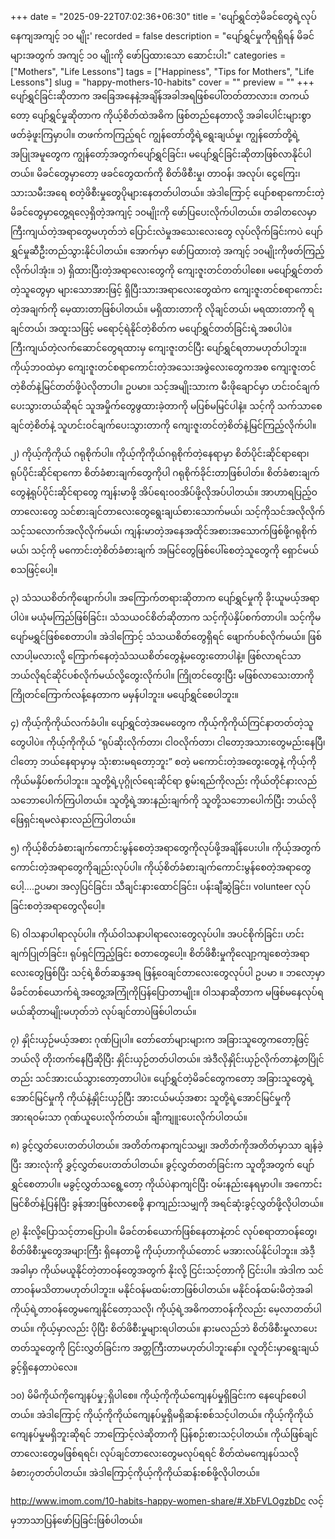+++
date = "2025-09-22T07:02:36+06:30"
title = 'ပျော်ရွှင်တဲ့မိခင်တွေရဲ့လုပ်နေကျအကျင့် ၁၀ မျိုး'
recorded = false
description = "ပျော်ရွှင်မှုကိုရရှိရန် မိခင်များအတွက် အကျင့် ၁၀ မျိုးကို ဖော်ပြထားသော ဆောင်းပါး"
categories = ["Mothers", "Life Lessons"]
tags = ["Happiness", "Tips for Mothers", "Life Lessons"]
slug = "happy-mothers-10-habits"
cover = ""
preview = ""
+++
ပျော်ရွှင်ခြင်းဆိုတာက အခြေအနေနဲ့အချိန်အခါအရဖြစ်ပေါ်တတ်တာလား။ တကယ်တော့ ပျော်ရွှင်မှုဆိုတာက ကိုယ့်စိတ်ထဲအဓိက ဖြစ်တည်နေတာလို့ အခါပေါင်းများစွာ ဖတ်ခဲ့ဖူးကြမှာပါ။ တဖက်ကကြည့်ရင် ကျွန်တော်တို့ရဲ့ရွေးချယ်မှု၊ ကျွန်တော်တို့ရဲ့အပြုအမူတွေက ကျွန်တော့်အတွက်ပျော်ရွှင်ခြင်း၊ မပျော်ရွှင်ခြင်းဆိုတာဖြစ်လာနိုင်ပါတယ်။ မိခင်တွေမှာတော့ ဖခင်တွေထက်ကို စိတ်ဖိစီးမှု၊ တာဝန်၊ အလုပ်၊ ငွေကြေး၊ သားသမီးအရေ စတဲ့ဖိစီးမှုတွေပိုများနေတတ်ပါတယ်။ အဲဒါကြောင့် ပျော်စရာကောင်းတဲ့မိခင်တွေမှာတွေ့ရလေ့ရှိတဲ့အကျင့် ၁၀မျိုးကို ဖော်ပြပေးလိုက်ပါတယ်။ တခါတလေမှာ ကြီးကျယ်တဲ့အရာတွေမဟုတ်ဘဲ ပြောင်းလဲမှုအသေးလေးတွေ လုပ်လိုက်ခြင်းကပဲ ပျော်ရွှင်မှုဆီဦးတည်သွားနိုင်ပါတယ်။ အောက်မှာ ဖော်ပြထားတဲ့ အကျင့် ၁၀မျိုးကိုဖတ်ကြည့်လိုက်ပါအုံး။
၁) ရှိထားပြီးတဲ့အရာလေးတွေကို ကျေးဇူးတင်တတ်ပါစေ။
မပျော်ရွှင်တတ်တဲ့သူတွေမှာ များသောအားဖြင့် ရှိပြီးသားအရာလေးတွေထဲက ကျေးဇူးတင်စရာကောင်းတဲ့အချက်ကို မေ့ထားတာဖြစ်ပါတယ်။ မရှိထားတာကို လိုချင်တယ်၊ မရထားတာကို ရချင်တယ်၊ အထူးသဖြင့် မရောင့်ရဲနိုင်တဲ့စိတ်က မပျော်ရွှင်တတ်ခြင်းရဲ့အစပါပဲ။ ကြီးကျယ်တဲ့လက်ဆောင်တွေရထားမှ ကျေးဇူးတင်ပြီး ပျော်ရွှင်ရတာမဟုတ်ပါဘူး။ ကိုယ့်ဘဝထဲမှာ ကျေးဇူးတင်စရာကောင်းတဲ့အသေးအဖွဲလေးတွေကအစ ကျေးဇူးတင်တဲ့စိတ်နဲ့မြင်တတ်ဖို့ပဲလိုတာပါ။ ဥပမာ။ သင့်အမျိုးသားက မီးဖိုချောင်မှာ ဟင်းဝင်ချက်ပေးသွားတယ်ဆိုရင် သူအမှိုက်တွေဖွထားခဲ့တာကို မပြစ်မမြင်ပါနဲ့။ သင့်ကို သက်သာစေချင်တဲ့စိတ်နဲ့ သူဟင်းဝင်ချက်ပေးသွားတာကို ကျေးဇူးတင်တဲ့စိတ်နဲ့မြင်ကြည့်လိုက်ပါ။

၂) ကိုယ့်ကိုကိုယ် ဂရုစိုက်ပါ။
ကိုယ့်ကိုကိုယ်ဂရုစိုက်တဲ့နေရာမှာ စိတ်ပိုင်းဆိုင်ရာရော၊ ရုပ်ပိုင်းဆိုင်ရာကော စိတ်ခံစားချက်တွေကိုပါ ဂရုစိုက်ခိုင်းတာဖြစ်ပါတ်။ စိတ်ခံစားချက်တွေနဲ့ရုပ်ပိုင်းဆိုင်ရာတွေ ကျန်းမာဖို့ အိပ်ရေး၀၀အိပ်ဖို့လိုအပ်ပါတယ်။ အာဟာရပြည့်ဝတာလေးတွေ သင်စားချင်တာလေးတွေရွေးချယ်စားသောက်မယ်၊ သင့်ကိုသင်အလိုလိုက်သင့်သလောက်အလိုလိုက်မယ်၊ ကျန်းမာတဲ့အနေအထိုင်အစားအသောက်ဖြစ်ဖို့ဂရုစိုက်မယ်၊ သင့်ကို မကောင်းတဲ့စိတ်ခံစားချက် အမြင်တွေဖြစ်ပေါ်စေတဲ့သူတွေကို ရှောင်မယ် စသဖြင့်ပေါ့။

၃) သံသယစိတ်ကိုဖျောက်ပါ။
အကြောက်တရားဆိုတာက ပျော်ရွှင်မှုကို ခိုးယူမယ့်အရာပါပဲ။ မယုံမကြည်ဖြစ်ခြင်း၊ သံသယဝင်စိတ်ဆိုတာက သင့်ကိုပဲနှိပ်စက်တာပါ။ သင့်ကိုမပျော်မရွှင်ဖြစ်စေတာပါ။ အဲဒါကြောင့် သံသယစိတ်တွေရှိရင် ဖျောက်ပစ်လိုက်မယ်။ ဖြစ်လာပါ့မလားလို့ ကြောက်နေတဲ့သံသယစိတ်တွေနဲ့မတွေးတောပါနဲ့။ ဖြစ်လာရင်သာ ဘယ်လိုရင်ဆိုင်ပစ်လိုက်မယ်လို့တွေးလိုက်ပါ။ ကြိုတင်တွေးပြီး မဖြစ်လာသေးတာကို ကြိုတင်ကြောက်လန့်နေတာက မမှန်ပါဘူး။ မပျော်ရွှင်စေပါဘူး။

၄) ကိုယ့်ကိုကိုယ်လက်ခံပါ။
ပျော်ရွှင်တဲ့အမေတွေက ကိုယ့်ကိုကိုယ်ကြင်နာတတ်တဲ့သူတွေပါပဲ။ ကိုယ့်ကိုကိုယ် “ရုပ်ဆိုးလိုက်တာ၊ ငါဝလိုက်တာ၊ ငါတော့အသားတွေမည်းနေပြီ၊ ငါတော့ ဘယ်နေရာမှာမှ သုံးစားမရတော့ဘူး” စတဲ့ မကောင်းတဲ့အတွေးတွေနဲ့ ကိုယ့်ကိုကိုယ်မနှိပ်စက်ပါဘူး။ သူတို့ရဲ့ပုဂ္ဂိုလ်ရေးဆိုင်ရာ စွမ်းရည်ကိုလည်း ကိုယ်တိုင်နားလည်သဘောပေါက်ကြပါတယ်။ သူတို့ရဲ့အားနည်းချက်ကို သူတို့သဘောပေါက်ပြီး ဘယ်လိုဖြေရှင်းရမလဲနားလည်ကြပါတယ်။

၅) ကိုယ့်စိတ်ခံစားချက်ကောင်းမွန်စေတဲ့အရာတွေကိုလုပ်ဖို့အချိန်ပေးပါ။
ကိုယ့်အတွက်ကောင်းတဲ့အရာတွေကိုချည်းလုပ်ပါ။ ကိုယ့်စိတ်ခံစားချက်ကောင်းမွန်စေတဲ့အရာတွေပေါ့….ဥပမာ၊ အလှပြင်ခြင်း၊ သီချင်းနားထောင်ခြင်း၊ ပန်းချီဆွဲခြင်း၊ volunteer လုပ်ခြင်းစတဲ့အရာတွေလိုပေါ့။

၆) ဝါသနာပါရာလုပ်ပါ။
ကိုယ်ဝါသနာပါရာလေးတွေလုပ်ပါ။ အပင်စိုက်ခြင်း၊ ဟင်းချက်ပြုတ်ခြင်း၊ ရုပ်ရှင်ကြည့်ခြင်း စတာတွေပေါ့။ စိတ်ဖိစီးမှုကိုလျော့ကျစေတဲ့အရာလေးတွေဖြစ်ပြီး သင့်ရဲ့စိတ်ဆန္ဒအရ ဖြန့်ဝေချင်တာလေးတွေလုပ်ပါ ဥပမာ ။ ဘလော့မှာ မိခင်တစ်ယောက်ရဲ့အတွေ့အကြုံကိုပြန်ပြောတာမျိုး။ ဝါသနာဆိုတာက မဖြစ်မနေလုပ်ရမယ်ဆိုတာမျိုးမဟုတ်ဘဲ လုပ်ချင်တာပဲဖြစ်ပါတယ်။

၇) နှိုင်းယှဉ်မယ့်အစား ဂုဏ်ပြုပါ။
တော်တော်များများက အခြားသူတွေကတော့ဖြင့် ဘယ်လို တိုးတက်နေပြီဆိုပြီး နှိုင်းယှဉ်တတ်ပါတယ်။ အဲဒီလိုနှိုင်းယှဉ်လိုက်တာနဲ့တပြိုင်တည်း သင်အားငယ်သွားတော့တာပါပဲ။ ပျော်ရွှင်တဲ့မိခင်တွေကတော့ အခြားသူတွေရဲ့အောင်မြင်မှုကို ကိုယ်နဲ့နှိုင်းယှဉ်ပြီး အားငယ်မယ့်အစား သူတို့ရဲ့အောင်မြင်မှုကို အားရဝမ်းသာ ဂုဏ်ယူပေးလိုက်တယ်။ ချီးကျူးပေးလိုက်ပါတယ်။

၈) ခွင့်လွှတ်ပေးတတ်ပါတယ်။
အတိတ်ကနာကျင်သမျှ၊ အတိတ်ကိုအတိတ်မှာသာ ချန်ခဲ့ပြီး အားလုံးကို ခွှင့်လွှတ်ပေးတတ်ပါတယ်။ ခွင့်လွှတ်တတ်ခြင်းက သူတို့အတွက် ပျော်ရွှင်စေတာပါ။ မခွင့်လွှတ်သရွေ့တော့ ကိုယ်ပဲနာကျင်ပြီး ဝမ်းနည်းနေရမှာပါ။ အကောင်းမြင်စိတ်နဲ့ပြန်ပြီး ခွန်အားဖြစ်လာစေဖို့ နာကျည်းသမျှကို အရင်ဆုံးခွင့်လွှတ်ဖို့လိုပါတယ်။

၉) နိုးလို့ပြောသင့်တာပြောပါ။
မိခင်တစ်ယောက်ဖြစ်နေတာနဲ့တင် လုပ်စရာတာဝန်တွေ၊ စိတ်ဖိစီးမှုတွေအများကြီး ရှိနေတာမို့ ကိုယ့်ဟာကိုယ်တောင် မအားလပ်နိုင်ပါဘူး။ အဲဒီ့အခါမှာ ကိုယ်မယူနိုင်တဲ့တာဝန်တွေအတွက် နိုးလို့ ငြင်းသင့်တာကို ငြင်းပါ။ အဲဒါက သင်တာဝန်မသိတာမဟုတ်ပါဘူး။ မနိုင်ဝန်မထမ်းတာဖြစ်ပါတယ်။ မနိုင်ဝန်ထမ်းမိတဲ့အခါ ကိုယ့်ရဲ့တာဝန်တွေမကျေနိုင်တော့သလို၊ ကိုယ့်ရဲ့အဓိကတာဝန်ကိုလည်း မေ့လာတတ်ပါတယ်။ ကိုယ့်မှာလည်း ပိုပြီး စိတ်ဖိစီးမှုများရပါတယ်။ နားမလည်ဘဲ စိတ်ဖိစီးမှုလာပေးတတ်သူတွေကို ငြင်းလွှတ်ခြင်းက အတ္တကြီးတာမဟုတ်ပါဘူးနော်။ လူတိုင်းမှာရွေးချယ်ခွင့်ရှိနေတာပဲလေ။

၁၀) မိမိကိုယ်ကိုကျေနပ်မှုှရှိပါစေ။
ကိုယ့်ကိုကိုယ်ကျေနပ်မှုရှိခြင်းက နေပျော်စေပါတယ်။ အဲဒါကြောင့် ကိုယ့်ကိုကိုယ်ကျေနပ်မှုရှိမရှိဆန်းစစ်သင့်ပါတယ်။ ကိုယ့်ကိုကိုယ်ကျေနပ်မှုမရှိဘူးဆိုရင် ဘာကြောင့်လဲဆိုတာကို ပြန်စဉ်းစားသင့်ပါတယ်။ ကိုယ်ဖြစ်ချင်တာလေးတွေမဖြစ်ရရင်၊ လုပ်ချင်တာလေးတွေမလုပ်ရရင် စိတ်ထဲမကျေနပ်သလိုခံစား၇တတ်ပါတယ်။ အဲဒါကြောင့်ကိုယ့်ကိုကိုယ်ဆန်းစစ်ဖို့လိုပါတယ်။

http://www.imom.com/10-habits-happy-women-share/#.XbFVLOgzbDc လင့်မှဘာသာပြန်ဖော်ပြခြင်းဖြစ်ပါတယ်။